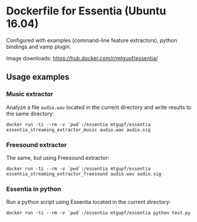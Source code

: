 # Dockerfile for Essentia (Ubuntu 16.04)

Configured with examples (command-line feature extractors), python bindings and vamp plugin.

Image downloads: https://hub.docker.com/r/mtgupf/essentia/


## Usage examples

### Music extractor
Analyze a file ```audio.wav``` located in the current directory and write results to the same directory:
```
docker run -ti --rm -v `pwd`:/essentia mtgupf/essentia essentia_streaming_extractor_music audio.wav audio.sig
```

### Freesound extractor
The same, but using Freesound extractor:
```
docker run -ti --rm -v `pwd`:/essentia mtgupf/essentia essentia_streaming_extractor_freesound audio.wav audio.sig
```

### Essentia in python
Run a python script using Essentia located in the current directory:
```
docker run -ti --rm -v `pwd`:/essentia mtgupf/essentia python test.py
```
